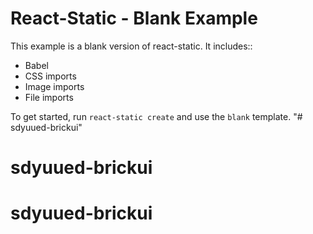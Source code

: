 # React-Static - Blank Example

This example is a blank version of react-static. It includes::
- Babel
- CSS imports
- Image imports
- File imports

To get started, run `react-static create` and use the `blank` template.
"# sdyuued-brickui" 
# sdyuued-brickui
# sdyuued-brickui

